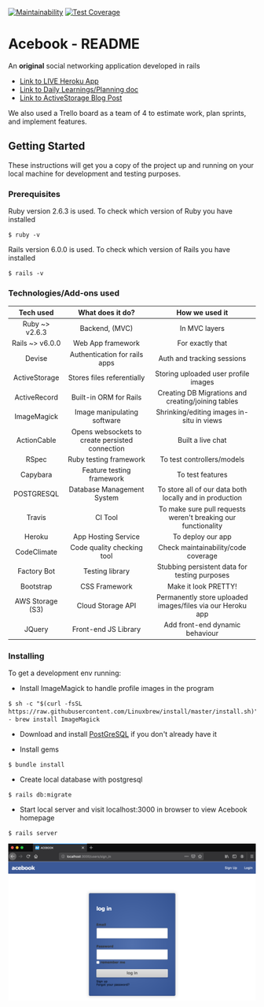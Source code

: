 [![Maintainability](https://api.codeclimate.com/v1/badges/d34d8b3ddc9bac34bbe4/maintainability)](https://codeclimate.com/github/DanGyi23/acebook-rails-template-railz-rude-boiz/maintainability) [![Test Coverage](https://api.codeclimate.com/v1/badges/d34d8b3ddc9bac34bbe4/test_coverage)](https://codeclimate.com/github/DanGyi23/acebook-rails-template-railz-rude-boiz/test_coverage)
# Acebook - README

An **original** social networking application developed in rails

- [Link to LIVE Heroku App](https://mighty-woodland-36916.herokuapp.com/users/sign_in)
- [Link to Daily Learnings/Planning doc](https://github.com/DanGyi23/acebook-rails-template-railz-rude-boiz/blob/master/Learning-WIKI/Railz-Rude-Boiz-Wiki.md)
- [Link to ActiveStorage Blog Post](https://medium.com/@daniel.gyi/integrating-active-storage-with-your-existing-devise-framework-rails-bf9fc65a43c1)

We also used a Trello board as a team of 4 to estimate work, plan sprints, and implement features. 

## Getting Started

These instructions will get you a copy of the project up and running on your local machine for development and testing purposes.

### Prerequisites

Ruby version 2.6.3 is used. To check which version of Ruby you have installed
```
$ ruby -v
```

Rails version 6.0.0 is used. To check which version of Rails you have installed
```
$ rails -v
```

### Technologies/Add-ons used


| Tech used        | What does it do?    | How we used it  |
| :----------------: |:-----------------------------:| :------------------:|
| Ruby ~> v2.6.3   | Backend, (MVC)      | In MVC layers   |
| Rails ~> v6.0.0  | Web App framework   | For exactly that|
| Devise           | Authentication for rails apps | Auth and tracking sessions                |
| ActiveStorage    | Stores files referentially                    | Storing uploaded user profile images                |
| ActiveRecord     | Built-in ORM for Rails                    | Creating DB Migrations and creating/joining tables      |
| ImageMagick      | Image manipulating software           | Shrinking/editing images in-situ in views                |
| ActionCable      | Opens websockets to create persisted connection  | Built a live chat                |
| RSpec            | Ruby testing framework  | To test controllers/models                 |
| Capybara         | Feature testing framework  | To test features                |
| POSTGRESQL       | Database Management System | To store all of our data both locally and in production                |
| Travis           | CI Tool                    | To make sure pull requests weren't breaking our functionality     |
| Heroku           | App Hosting Service   | To deploy our app                |
| CodeClimate      | Code quality checking tool                    | Check maintainability/code coverage                 |
| Factory Bot      | Testing library |  Stubbing persistent data for testing purposes               |
| Bootstrap        | CSS Framework                    | Make it look PRETTY!                 |
| AWS Storage (S3) | Cloud Storage API                    | Permanently store uploaded images/files via our Heroku app   |
| JQuery           | Front-end JS Library    | Add front-end dynamic behaviour              |



### Installing

To get a development env running:

- Install ImageMagick to handle profile images in the program
```
$ sh -c "$(curl -fsSL https://raw.githubusercontent.com/Linuxbrew/install/master/install.sh)"  - brew install ImageMagick
```

- Download and install [PostGreSQL](https://www.postgresql.org/) if you don't already have it


- Install gems

```
$ bundle install
```

- Create local database with postgresql
```
$ rails db:migrate
```

- Start local server and visit localhost:3000 in browser to view Acebook homepage
```
$ rails server
```

![homepage](app/assets/images/homepage.png "homepage")
